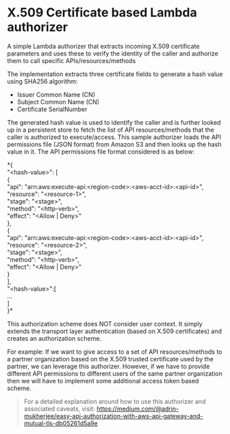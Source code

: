 # X.509 Certificate based Lambda authorizer
A simple Lambda authorizer that extracts incoming X.509 certificate parameters and uses these to
verify the identity of the caller and authorize them to call specific APIs/resources/methods

The implementation extracts three certificate fields to generate a hash value using SHA256 algorithm:
- Issuer Common Name (CN)
- Subject Common Name (CN)
- Certificate SerialNumber

The generated hash value is used to identify the caller and is further looked up in a persistent store to fetch the list of API resources/methods that the caller is authorized to execute/access. This sample authorizer loads the API permissions file (JSON format) from Amazon S3 and then looks up the hash value in it.
The API permissions file format considered is as below:

*{\
"\<hash-value\>": [\
 {\
 "api": "arn:aws:execute-api:\<region-code\>:\<aws-acct-id\>:\<api-id\>",\
 "resource": "\<resource-1\>",\
 "stage": "\<stage\>",\
 "method": "\<http-verb\>",\
 "effect": "\<Allow | Deny\>"\
},\
{\
"api": "arn:aws:execute-api:\<region-code\>:\<aws-acct-id\>:\<api-id\>",\
"resource": "\<resource-2\>",\
"stage": "\<stage\>",\
"method": "\<http-verb\>",\
"effect": "\<Allow | Deny\>"\
}\
],\
"\<hash-value\>":[\
...\
]\
}\*


This authorization scheme does NOT consider user context. It simply extends the transport layer authentication (based on X.509 certificates) and creates an authorization scheme.

For example: If we want to give access to a set of API resources/methods to a partner organization based on the X.509 trusted certificate used by the partner, we can leverage this authorizer. However, if we have to provide different API permissions to different users of the same partner organization then we will have to implement some additional access token based scheme.


> For a detailed explanation around how to use this authorizer and associated caveats, visit:
> https://medium.com/@adrin-mukherjee/easy-api-authorization-with-aws-api-gateway-and-mutual-tls-db05261d5a9e


